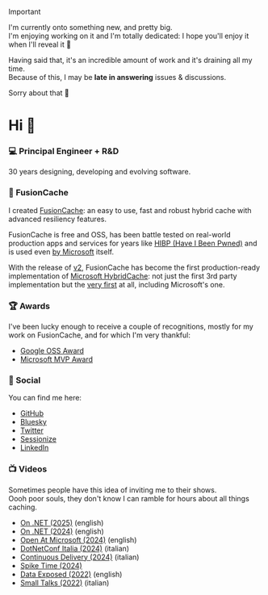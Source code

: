 > [!IMPORTANT]
> I'm currently onto something new, and pretty big.
><br/>
> I'm enjoying working on it and I'm totally dedicated: I hope you'll enjoy it when I'll reveal it 🙂
>
> Having said that, it's an incredible amount of work and it's draining all my time.
> <br/>
> Because of this, I may be **late in answering** issues & discussions.
>
> Sorry about that 🙏


# Hi 🤌

### 💻 Principal Engineer + R&D

30 years designing, developing and evolving software.

### 🦥 FusionCache

I created [FusionCache](https://github.com/ZiggyCreatures/FusionCache): an easy to use, fast and robust hybrid cache with advanced resiliency features.

FusionCache is free and OSS, has been battle tested on real-world production apps and services for years like [HIBP (Have I Been Pwned)](https://x.com/stebets/status/1881361994340839832) and is used even [by Microsoft](https://devblogs.microsoft.com/azure-sql/data-api-builder-ga/) itself.

With the release of [v2](https://github.com/ZiggyCreatures/FusionCache/releases/tag/v2.0.0), FusionCache has become the first production-ready implementation of [Microsoft HybridCache](https://learn.microsoft.com/en-us/aspnet/core/performance/caching/hybrid?view=aspnetcore-9.0): not just the first 3rd party implementation but the [very first](https://x.com/jodydonetti/status/1881135481645339003) at all, including Microsoft's one.

### 🏆 Awards

I've been lucky enough to receive a couple of recognitions, mostly for my work on FusionCache, and for which I'm very thankful:
- [Google OSS Award](https://opensource.googleblog.com/2021/09/announcing-latest-open-source-peer-bonus-winners.html)
- [Microsoft MVP Award](https://mvp.microsoft.com/en-US/MVP/profile/139895de-396f-ed11-81ab-000d3a5600fa)

### 🔗 Social

You can find me here:

- [GitHub](https://github.com/jodydonetti)
- [Bluesky](https://bsky.app/profile/jodydonetti.bsky.social)
- [Twitter](https://x.com/jodydonetti)
- [Sessionize](https://sessionize.com/jody-donetti/)
- [LinkedIn](https://www.linkedin.com/in/jody-donetti/)

### 📺 Videos

Sometimes people have this idea of inviting me to their shows.
<br/>
Oooh poor souls, they don't know I can ramble for hours about all things caching.

- [On .NET (2025)](https://www.youtube.com/watch?v=3eZCtQSq9g4) (english)
- [On .NET (2024)](https://www.youtube.com/watch?v=hCswI2goi7s) (english)
- [Open At Microsoft (2024)](https://www.youtube.com/watch?v=wGKSNqxN4KE) (english)
- [DotNetConf Italia (2024)](https://www.improove.tech/videos/3593/Hybrid-Caching-in-NET) (italian)
- [Continuous Delivery (2024)](https://www.youtube.com/watch?v=E6PBkalmUn8) (italian)
- [Spike Time (2024)](https://www.youtube.com/watch?v=DovOX0zIuJ8)
- [Data Exposed (2022)](https://www.youtube.com/watch?v=V2fCUoJgVAo) (english)
- [Small Talks (2022)](https://www.youtube.com/watch?v=DovOX0zIuJ8) (italian)


<!--
**jodydonetti/jodydonetti** is a ✨ _special_ ✨ repository because its `README.md` (this file) appears on your GitHub profile.

Here are some ideas to get you started:

- 🔭 I’m currently working on ...
- 🌱 I’m currently learning ...
- 👯 I’m looking to collaborate on ...
- 🤔 I’m looking for help with ...
- 💬 Ask me about ...
- 📫 How to reach me: ...
- 😄 Pronouns: ...
- ⚡ Fun fact: ...
-->

